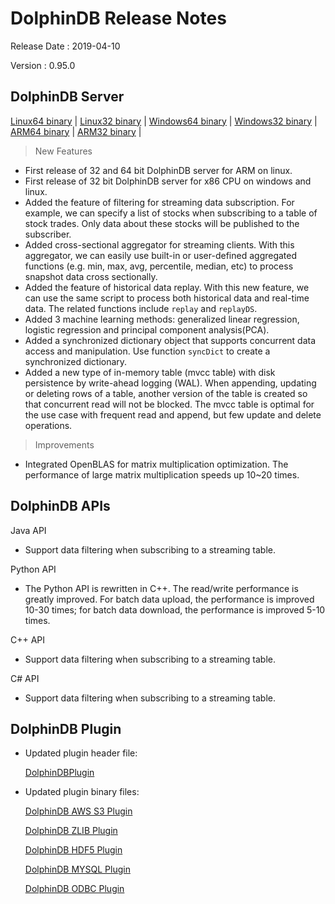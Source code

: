 # DolphinDB Release Notes

Release Date : 2019-04-10

Version : 0.95.0

## DolphinDB Server
[Linux64 binary](http://www.dolphindb.com/downloads/DolphinDB_Linux64_V0.95.0.zip) | 
[Linux32 binary](http://www.dolphindb.com/downloads/DolphinDB_Linux32_V0.95.0.zip) | [Windows64 binary](http://www.dolphindb.com/downloads/DolphinDB_Win64_V0.95.0.zip) | 
[Windows32 binary](http://www.dolphindb.com/downloads/DolphinDB_Win32_V0.95.0.zip) | 
[ARM64 binary](http://www.dolphindb.com/downloads/DolphinDB_ARM64_V0.95.0.zip) | 
[ARM32 binary](http://www.dolphindb.com/downloads/DolphinDB_ARM32_V0.95.0.zip) | 

> New Features

* First release of 32 and 64 bit DolphinDB server for ARM on linux.
* First release of 32 bit DolphinDB server for x86 CPU on windows and linux.
* Added the feature of filtering for streaming data subscription. For example, we can specify a list of stocks when subscribing to a table of stock trades. Only data about these stocks will be published to the subscriber. 
* Added cross-sectional aggregator for streaming clients. With this aggregator, we can easily use built-in or user-defined aggregated functions (e.g. min, max, avg, percentile, median, etc) to process snapshot data cross sectionally. 
* Added the feature of historical data replay. With this new feature, we can use the same script to process both historical data and real-time data. The related functions include `replay` and `replayDS`.
* Added 3 machine learning methods: generalized linear regression, logistic regression and principal component analysis(PCA).
* Added a synchronized dictionary object that supports concurrent data access and manipulation. Use function `syncDict` to create a synchronized dictionary.
* Added a new type of in-memory table (mvcc table) with disk persistence by write-ahead logging (WAL). When appending, updating or deleting rows of a table, another version of the table is created so that concurrent read will not be blocked. The mvcc table is optimal for the use case with frequent read and append, but few update and delete operations.

> Improvements

* Integrated OpenBLAS for matrix multiplication optimization. The performance of large matrix multiplication speeds up 10~20 times.

## DolphinDB APIs

Java API

* Support data filtering when subscribing to a streaming table.

Python API

* The Python API is rewritten in C++. The read/write performance is greatly improved. For batch data upload, the performance is improved 10-30 times; for batch data download, the performance is improved 5-10 times.

C++ API

* Support data filtering when subscribing to a streaming table.

C# API

* Support data filtering when subscribing to a streaming table.

## DolphinDB Plugin

* Updated plugin header file:
  
    [DolphinDBPlugin](https://github.com/dolphindb/release/raw/master/0.95/DolphinDB_Plugin_V0.95.0_src.zip)

* Updated plugin binary files:

    [DolphinDB AWS S3 Plugin](http://www.dolphindb.com/downloads/AWSS3_V0.95.0.zip)

    [DolphinDB ZLIB Plugin](http://www.dolphindb.com/downloads/ZLIB_V0.95.0.zip)

    [DolphinDB HDF5 Plugin](http://www.dolphindb.com/downloads/HDF5_V0.95.0.zip)

    [DolphinDB MYSQL Plugin](http://www.dolphindb.com/downloads/MYSQL_V0.95.0.zip)

    [DolphinDB ODBC Plugin](http://www.dolphindb.com/downloads/ODBC_V0.95.0.zip)

